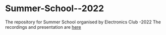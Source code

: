 # Summer-School--2022
The repository for Summer School organised by Electronics Club -2022
The recordings and presentation are [here](https://drive.google.com/drive/folders/1gshF0BKZMqc2PVLNsxSKuukd1GZRAjz5?usp=sharing)
